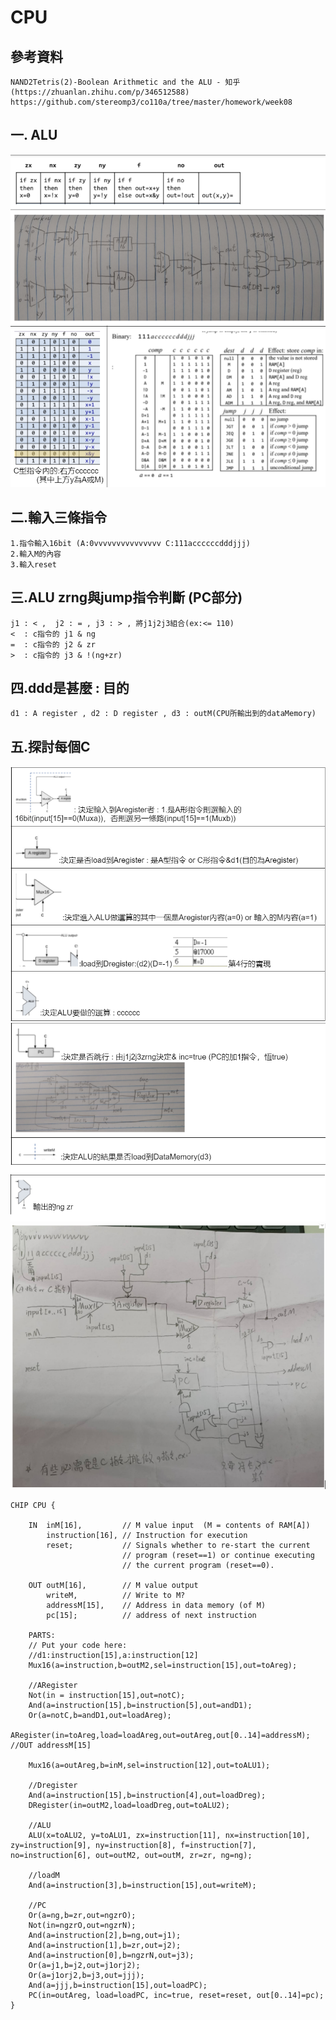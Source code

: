 # CPU
## 參考資料
    NAND2Tetris(2)-Boolean Arithmetic and the ALU - 知乎
    (https://zhuanlan.zhihu.com/p/346512588)
    https://github.com/stereomp3/co110a/tree/master/homework/week08
## 一. ALU
![ALU](./ALU.png)
## 二.輸入三條指令
    1.指令輸入16bit (A:0vvvvvvvvvvvvvvv C:111accccccdddjjj)
    2.輸入M的內容
    3.輸入reset

## 三.ALU zrng與jump指令判斷  (PC部分)
    j1 : < ,  j2 : = , j3 : > , 將j1j2j3組合(ex:<= 110)
    <  : c指令的 j1 & ng
    =  : c指令的 j2 & zr
    >  : c指令的 j3 & !(ng+zr)

## 四.ddd是甚麼 : 目的
    d1 : A register , d2 : D register , d3 : outM(CPU所輸出到的dataMemory)
## 五.探討每個C
![C1](./C1.png)
![C2](./C2.png)
![CPU](./CPU.png)
```hdl
CHIP CPU {

    IN  inM[16],         // M value input  (M = contents of RAM[A])
        instruction[16], // Instruction for execution
        reset;           // Signals whether to re-start the current
                         // program (reset==1) or continue executing
                         // the current program (reset==0).

    OUT outM[16],        // M value output
        writeM,          // Write to M? 
        addressM[15],    // Address in data memory (of M)
        pc[15];          // address of next instruction

    PARTS:
    // Put your code here:
    //d1:instruction[15],a:instruction[12]
    Mux16(a=instruction,b=outM2,sel=instruction[15],out=toAreg);

    //ARegister
    Not(in = instruction[15],out=notC);
    And(a=instruction[15],b=instruction[5],out=andD1);
    Or(a=notC,b=andD1,out=loadAreg);
    ARegister(in=toAreg,load=loadAreg,out=outAreg,out[0..14]=addressM); //OUT addressM[15]

    Mux16(a=outAreg,b=inM,sel=instruction[12],out=toALU1);

    //Dregister
    And(a=instruction[15],b=instruction[4],out=loadDreg);
    DRegister(in=outM2,load=loadDreg,out=toALU2);

    //ALU
    ALU(x=toALU2, y=toALU1, zx=instruction[11], nx=instruction[10], zy=instruction[9], ny=instruction[8], f=instruction[7], no=instruction[6], out=outM2, out=outM, zr=zr, ng=ng);

    //loadM
    And(a=instruction[3],b=instruction[15],out=writeM);

    //PC
    Or(a=ng,b=zr,out=ngzrO);
    Not(in=ngzrO,out=ngzrN);
    And(a=instruction[2],b=ng,out=j1);
    And(a=instruction[1],b=zr,out=j2);
    And(a=instruction[0],b=ngzrN,out=j3);
    Or(a=j1,b=j2,out=j1orj2);
    Or(a=j1orj2,b=j3,out=jjj);
    And(a=jjj,b=instruction[15],out=loadPC);
    PC(in=outAreg, load=loadPC, inc=true, reset=reset, out[0..14]=pc);
}
```

